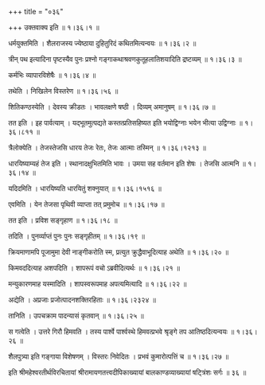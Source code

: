 +++
title = "०३६"

+++
उक्तवाक्य इति  ॥  १।३६।१ ॥   

  

धर्मयुक्तमिति । शैलराजस्य ज्येष्ठाया दुहितुरिदं कथितमित्यन्वयः  ॥  १।३६।२ ॥   

  

त्रीन् पथ इत्यादिना पृष्टस्यैव पुनः प्रश्नो गङ्गाकथाश्रवणकुतूहलातिशयादिति द्रष्टव्यम्  ॥  १।३६।३ ॥   

  

कर्मभिः व्यापारविशेषैः  ॥  १।३६।४ ॥   

  

तथेति । निखिलेन विस्तरेण  ॥  १।३६।५६ ॥   

  

शितिकण्ठस्येति । देवस्य क्रीडतः । भावलक्षणे षष्ठी । दिव्यम् अमानुषम्  ॥  १।३६।७ ॥   

  

तत इति । इह पार्वत्याम् । यद्भूतमुत्पद्यते कस्तत्प्रतिसहिष्यत इति भयोद्विग्नाः भयेन भीत्या उद्विग्नाः  ॥  १।३६।८११ ॥   

  

त्रैलोक्येति । तेजस्तेजसि धारय तेजः रेतः, तेजः आत्माः तस्मिन्  ॥  १।३६।१२१३ ॥   

  

धारयिष्याम्यहं तेज इति । स्थानादक्षुभितमिति भावः । उमया सह वर्तमान इति शेषः । तेजसि आत्मनि  ॥  १।३६।१४ ॥   

  

यदिदमिति । धारयिष्यति धारयितुं शक्नुयात्  ॥  १।३६।१५१६ ॥   

  

एवमिति । येन तेजसा पृथिवी व्याप्ता तत् प्रमुमोच  ॥  १।३६।१७ ॥   

  

तत इति । प्रविश सङ्गृहाण  ॥  १।३६।१८ ॥   

  

तदिति । पुनर्व्याप्तं पुनः पुनः सङ्गृहीतम्  ॥  १।३६।१९ ॥   

  

क्रियमाणामपि पूजामुमा देवी नाङ्गीकरोति स्म, प्रत्युत क्रुद्धैवाभूदित्याह अथेति  ॥  १।३६।२० ॥   

  

किमवददित्याह अशपदिति । शापरूपं वचो ऽब्रवीदित्यर्थः  ॥  १।३६।२१ ॥   

  

मन्युकारणमाह यस्मादिति । शापस्वरूपमाह अपत्यमित्यादि  ॥  १।३६।२२ ॥   

  

अद्येति । अप्रजाः प्रजोत्पादनशक्तिरहिताः  ॥  १।३६।२३२४ ॥   

  

तानिति । उपचक्राम पादन्यासं कृतवान्  ॥  १।३६।२५ ॥   

  

स गत्वेति । उत्तरे गिरौ हिमवति । तस्य पार्श्वे पार्श्वस्थे हिमवत्प्रभवे श्रृङ्गे तप आतिष्ठदित्यन्वयः  ॥  १।३६।२६ ॥   

  

शैलपुत्र्या इति गङ्गाया विशेषणम् । विस्तरः निवेदितः । प्रभवं कुमारोत्पत्तिं च  ॥  १।३६।२७ ॥   

  

इति श्रीमहेश्वरतीर्थविरचितायां श्रीरामायणतत्त्वदीपिकाख्यायां बालकाण्डव्याख्यायां षट्त्रिंशः सर्गः  ॥  ३६  ॥   

  

  

